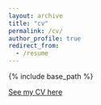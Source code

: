 ```yaml
---
layout: archive
title: "cv"
permalink: /cv/
author_profile: true
redirect_from:
  - /resume
---
```


{% include base_path %}

[See my CV here](http://marespadafor.github.io/files/Espadafor_CV.pdf) 
